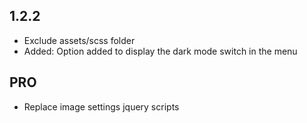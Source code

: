 1.2.2
------
* Exclude assets/scss folder
* Added: Option added to display the dark mode switch in the menu 

PRO
--------
* Replace image settings jquery scripts